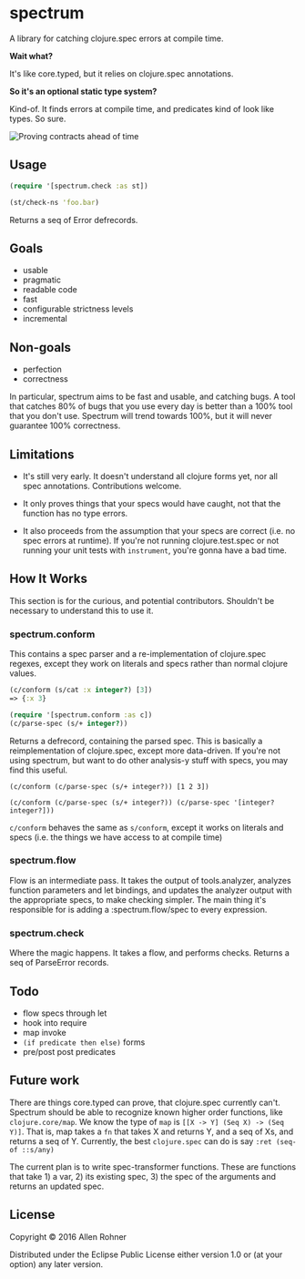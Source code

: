 # spectrum

A library for catching clojure.spec errors at compile time.

**Wait what?**

It's like core.typed, but it relies on clojure.spec annotations.

**So it's an optional static type system?**

Kind-of. It finds errors at compile time, and predicates kind of look like types. So sure.

![Proving contracts ahead of time](https://pbs.twimg.com/media/CjcVSAVUYAIBY3Z.jpg)


## Usage

```clojure
(require '[spectrum.check :as st])

(st/check-ns 'foo.bar)
```

Returns a seq of Error defrecords.

## Goals

- usable
- pragmatic
- readable code
- fast
- configurable strictness levels
- incremental

## Non-goals

- perfection
- correctness

In particular, spectrum aims to be fast and usable, and catching bugs. A tool that catches 80% of bugs that you use every day is better than a 100% tool that you don't use. Spectrum will trend towards 100%, but it will never guarantee 100% correctness.

## Limitations

- It's still very early. It doesn't understand all clojure forms yet, nor all spec annotations. Contributions welcome.

- It only proves things that your specs would have caught, not that the function has no type errors.

- It also proceeds from the assumption that your specs are correct (i.e. no spec errors at runtime). If you're not running clojure.test.spec or not running your unit tests with `instrument`, you're gonna have a bad time.


## How It Works

This section is for the curious, and potential contributors. Shouldn't be necessary to understand this to use it.

### spectrum.conform

This contains a spec parser and a re-implementation of clojure.spec regexes, except they work on literals and specs rather than normal clojure values.

```clojure
(c/conform (s/cat :x integer?) [3])
=> {:x 3}
```

```clojure
(require '[spectrum.conform :as c])
(c/parse-spec (s/+ integer?))
```
Returns a defrecord, containing the parsed spec. This is basically a reimplementation of clojure.spec, except more data-driven. If you're not using spectrum, but want to do other analysis-y stuff with specs, you may find this useful.

```
(c/conform (c/parse-spec (s/+ integer?)) [1 2 3])

(c/conform (c/parse-spec (s/+ integer?)) (c/parse-spec '[integer? integer?]))
```

`c/conform` behaves the same as `s/conform`, except it works on literals and specs (i.e. the things we have access to at compile time)

### spectrum.flow

Flow is an intermediate pass. It takes the output of tools.analyzer, analyzes function parameters and let bindings, and updates the analyzer output with the appropriate specs, to make checking simpler. The main thing it's responsible for is adding a :spectrum.flow/spec to every expression.

### spectrum.check

Where the magic happens. It takes a flow, and performs checks. Returns a seq of ParseError records.

## Todo

- flow specs through let
- hook into require
- map invoke
- `(if predicate then else)` forms
- pre/post post predicates

## Future work

There are things core.typed can prove, that clojure.spec currently
can't. Spectrum should be able to recognize known
higher order functions, like `clojure.core/map`. We know the type of
`map` is `[[X -> Y] (Seq X) -> (Seq Y)]`. That is, map takes a `fn`
that takes X and returns Y, and a seq of Xs, and returns a seq of
Y. Currently, the best `clojure.spec` can do is say `:ret (seq-of
::s/any)`

The current plan is to write spec-transformer functions. These are
functions that take 1) a var, 2) its existing spec, 3) the spec of the
arguments and returns an updated spec.

## License

Copyright © 2016 Allen Rohner

Distributed under the Eclipse Public License either version 1.0 or (at
your option) any later version.
